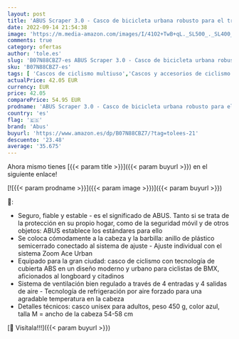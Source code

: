 ```yaml
---
layout: post
title: 'ABUS Scraper 3.0 - Casco de bicicleta urbana robusto para el tráfico de la ciudad - Para hombre y mujer - Azul  talla M'
date: 2022-09-14 21:54:38
image: 'https://m.media-amazon.com/images/I/41O2+TwB+qL._SL500_._SL400_.jpg'
comments: true
category: ofertas
author: 'tole.es'
slug: 'B07N88CBZ7-es ABUS Scraper 3.0 - Casco de bicicleta urbana robusto para...'
sku: 'B07N88CBZ7-es'
tags: [ 'Cascos de ciclismo multiuso','Cascos y accesorios de ciclismo','Ciclismo','Deportes y aire libre','Ropa y equipo para deportes','abus','bicicleta','🇪🇸', ]
actualPrice: 42.05 EUR
currency: EUR
price: 42.05
comparePrice: 54.95 EUR
prodname: 'ABUS Scraper 3.0 - Casco de bicicleta urbana robusto para el tráfico de la ciudad - Para hombre y mujer - Azul  talla M'
country: 'es'
flag: '🇪🇸'
brand: 'Abus'
buyurl: 'https://www.amazon.es/dp/B07N88CBZ7/?tag=tolees-21'
descuento: '23.48'
average: '35.675'
---
```


Ahora mismo tienes [{{< param title >}}]({{< param buyurl >}}) en el siguiente enlace!

[![{{< param prodname >}}]({{< param image >}})]({{< param buyurl >}})

🔎:

- Seguro, fiable y estable - es el significado de ABUS. Tanto si se trata de la protección en su propio hogar, como de la seguridad móvil y de otros objetos: ABUS establece los estándares para ello
- Se coloca cómodamente a la cabeza y la barbilla: anillo de plástico semicerrado conectado al sistema de ajuste - Ajuste individual con el sistema Zoom Ace Urban
- Equipado para la gran ciudad: casco de ciclismo con tecnología de cubierta ABS en un diseño moderno y urbano para ciclistas de BMX, aficionados al longboard y citadinos
- Sistema de ventilación bien regulado a través de 4 entradas y 4 salidas de aire - Tecnología de refrigeración por aire forzado para una agradable temperatura en la cabeza
- Detalles técnicos: casco unisex para adultos, peso 450 g, color azul, talla M = ancho de la cabeza 54-58 cm

[🛒 Visítala!!!]({{< param buyurl >}})

